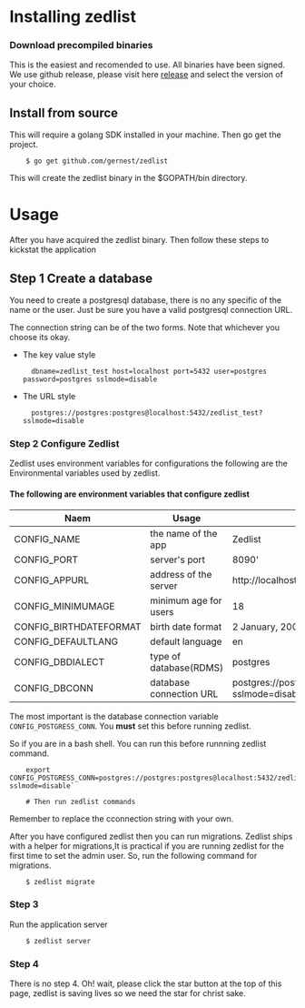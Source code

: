 # Installing zedlist


### Download precompiled binaries   
This is the easiest and recomended to use. All binaries have been signed. We use github release, please visit here [release](release) and select the version of your choice.


## Install from source
This will require a golang SDK  installed in your machine. Then go get the project.

		$ go get github.com/gernest/zedlist

This will create the zedlist binary in the $GOPATH/bin directory.


# Usage
After you have acquired the zedlist binary. Then follow these steps to kickstat the application

## Step 1 Create a database
You need to create a postgresql database, there is no any specific of the name or the user. Just be sure you have a valid postgresql connection URL.

The connection string can be of the two forms. Note that whichever you choose its okay.

* The key value style

		dbname=zedlist_test host=localhost port=5432 user=postgres password=postgres sslmode=disable
		
* The URL style

		postgres://postgres:postgres@localhost:5432/zedlist_test?sslmode=disable




### Step 2 Configure Zedlist
Zedlist uses environment variables for configurations the following are the Environmental variables used by zedlist.

#### The following are environment variables that configure zedlist

Naem 						|	Usage				|	Default
-----------------------------|------------------------|-----------------
CONFIG_NAME					| the name of the app	| Zedlist
CONFIG_PORT					| server's port			| 8090'
CONFIG_APPURL				| address of the server  | http://localhost:8090"
CONFIG_MINIMUMAGE			| minimum age for users  | 18
CONFIG_BIRTHDATEFORMAT		| birth date format      | 2 January, 2006
CONFIG_DEFAULTLANG			| default language		| en
CONFIG_DBDIALECT				| type of database(RDMS) | postgres
CONFIG_DBCONN				| database connection URL|postgres://postgres:postgres@localhost/zedlist?sslmode=disable

The most important is the database connection variable `CONFIG_POSTGRESS_CONN`. You **must** set this before running zedlist.

So if you are in a bash shell. You can run this before runnning zedlist command.

		export CONFIG_POSTGRESS_CONN=postgres://postgres:postgres@localhost:5432/zedlist_test?sslmode=disable`
		
		# Then run zedlist commands

Remember to replace the cconnection string with your own.


After you have configured zedlist then you can run migrations. Zedlist ships with a helper for migrations,It is practical if you are running zedlist for the first time to set the admin user. So, run the following command for migrations.

		$ zedlist migrate

### Step 3
Run the application server

		$ zedlist server

### Step 4
There is no step 4. Oh! wait, please click the star button at the top of this page, zedlist is saving lives so we need the star for christ sake.

